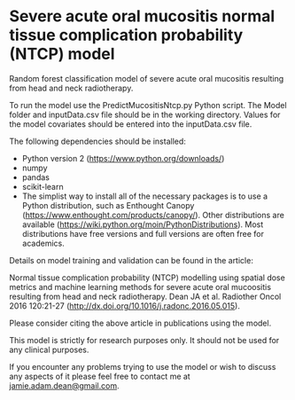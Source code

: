# Severe acute oral mucositis normal tissue complication probability (NTCP) model

Random forest classification model of severe acute oral mucositis resulting from head and neck radiotherapy.

To run the model use the PredictMucositisNtcp.py Python script. The Model folder and inputData.csv file should be in the working directory. Values for the model covariates should be entered into the inputData.csv file.

The following dependencies should be installed:

- Python version 2 (https://www.python.org/downloads/)
- numpy
- pandas
- scikit-learn
- The simplist way to install all of the necessary packages is to use a Python distribution, such as Enthought Canopy (https://www.enthought.com/products/canopy/). Other distributions are available (https://wiki.python.org/moin/PythonDistributions).  Most distributions have free versions and full versions are often free for academics. 

Details on model training and validation can be found in the article:

Normal tissue complication probability (NTCP) modelling using spatial dose metrics and machine learning methods for severe acute oral mucoositis resulting from head and neck radiotherapy. Dean  JA et al. Radiother Oncol 2016 120:21-27 (http://dx.doi.org/10.1016/j.radonc.2016.05.015).

Please consider citing the above article in publications using the model.

This model is strictly for research purposes only. It should not be used for any clinical purposes.

If you encounter any problems trying to use the model or wish to discuss any aspects of it please feel free to contact me at jamie.adam.dean@gmail.com.
